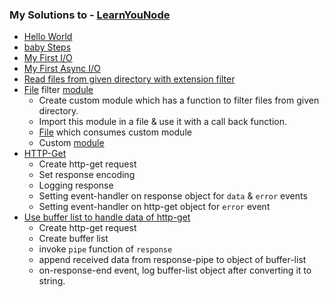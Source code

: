 ### My Solutions to - [LearnYouNode](https://github.com/workshopper/learnyounode)

* [Hello World](https://github.com/sag333ar/LearningNodeJS/blob/master/learnyounode/_01program.js)
* [baby Steps](https://github.com/sag333ar/LearningNodeJS/blob/master/learnyounode/_02program.js)
* [My First I/O](https://github.com/sag333ar/LearningNodeJS/blob/master/learnyounode/_03program.js)
* [My First Async I/O](https://github.com/sag333ar/LearningNodeJS/blob/master/learnyounode/_04program.js)
* [Read files from given directory with extension filter](https://github.com/sag333ar/LearningNodeJS/blob/master/learnyounode/_05program.js)
* [File](https://github.com/sag333ar/LearningNodeJS/blob/master/learnyounode/_05program.js) filter [module](https://github.com/sag333ar/LearningNodeJS/blob/master/learnyounode/mymodule.js)
	- Create custom module which has a function to filter files from given directory.
	- Import this module in a file & use it with a call back function.
	- [File](https://github.com/sag333ar/LearningNodeJS/blob/master/learnyounode/_05program.js) which consumes custom module
	- Custom [module](https://github.com/sag333ar/LearningNodeJS/blob/master/learnyounode/mymodule.js)
* [HTTP-Get](https://github.com/sag333ar/LearningNodeJS/blob/master/learnyounode/_07program.js)
	- Create http-get request
	- Set response encoding
	- Logging response
	- Setting event-handler on response object for `data` & `error` events
	- Setting event-handler on http-get object for `error` event
* [Use buffer list to handle data of http-get](https://github.com/sag333ar/LearningNodeJS/blob/master/learnyounode/_08program.js)
	- Create http-get request
	- Create buffer list
	- invoke `pipe` function of `response`
	- append received data from response-pipe to object of buffer-list
	- on-response-end event, log buffer-list object after converting it to string.